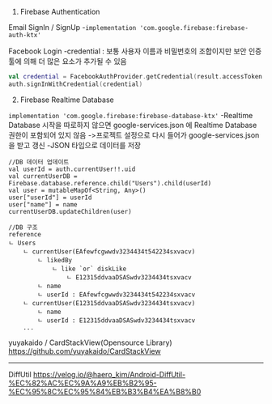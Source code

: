 1. Firebase Authentication

Email SignIn / SignUp
-`implementation 'com.google.firebase:firebase-auth-ktx'`

Facebook Login
-credential : 보통 사용자 이름과 비밀번호의 조합이지만 보안 인증 툴에 의해 더 많은 요소가 추가될 수 있음

```kotlin
val credential = FacebookAuthProvider.getCredential(result.accessToken.token)
auth.signInWithCredential(credential)
```

2. Firebase Realtime Database

`implementation 'com.google.firebase:firebase-database-ktx'`
-Realtime Database 시작을 따로하지 않으면 google-services.json 에 Realtime Database 권한이 포함되어 있지 않음
->프로젝트 설정으로 다시 들어가 google-services.json 을 받고 갱신
-JSON 타입으로 데이터를 저장

```
//DB 데이터 업데이트
val userId = auth.currentUser!!.uid
val currentUserDB = Firebase.database.reference.child("Users").child(userId)
val user = mutableMapOf<String, Any>()
user["userId"] = userId
user["name"] = name
currentUserDB.updateChildren(user)
```

```
//DB 구조
reference
ㄴ Users
    ㄴ currentUser(EAfewfcgwwdv3234434t542234sxvacv)
        ㄴ likedBy
            ㄴ like `or` diskLike
                ㄴ E12315ddvaaDSASwdv3234434tsxvacv
        ㄴ name
        ㄴ userId : EAfewfcgwwdv3234434t542234sxvacv
    ㄴ currentUser(E12315ddvaaDSASwdv3234434tsxvacv)
        ㄴ name
        ㄴ userId : E12315ddvaaDSASwdv3234434tsxvacv
    ...
```




yuyakaido / CardStackView(Opensource Library)
https://github.com/yuyakaido/CardStackView


---
DiffUtil
https://velog.io/@haero_kim/Android-DiffUtil-%EC%82%AC%EC%9A%A9%EB%B2%95-%EC%95%8C%EC%95%84%EB%B3%B4%EA%B8%B0


